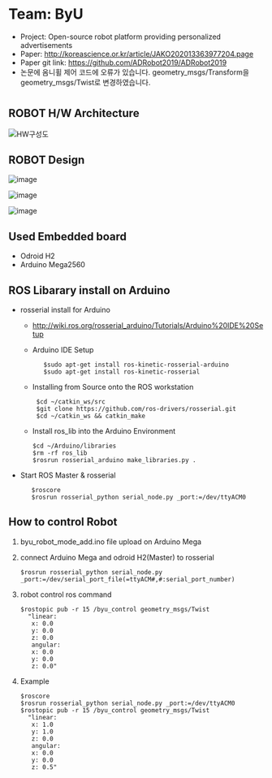# Team: ByU


* Project: Open-source robot platform providing personalized advertisements
* Paper: http://koreascience.or.kr/article/JAKO202013363977204.page
* Paper git link: https://github.com/ADRobot2019/ADRobot2019
* 논문에 옴니휠 제어 코드에 오류가 있습니다. geometry_msgs/Transform을 geometry_msgs/Twist로 변경하였습니다.
#
## ROBOT H/W Architecture
![HW구성도](https://user-images.githubusercontent.com/37207332/75628129-6c5a0c80-5c19-11ea-8be5-8316deee991d.JPG)

## ROBOT Design
![image](https://user-images.githubusercontent.com/47591345/61575355-8c631280-ab05-11e9-90cc-bf82d24123f8.png)

![image](https://user-images.githubusercontent.com/47591345/61575357-8ec56c80-ab05-11e9-9171-4bb98a8593ec.png)

![image](https://user-images.githubusercontent.com/47591345/61575358-908f3000-ab05-11e9-9f82-68f0aa7aebd4.png)
 
## Used Embedded board
* Odroid H2
* Arduino Mega2560

## ROS Libarary install on Arduino
* rosserial install for Arduino
   * http://wiki.ros.org/rosserial_arduino/Tutorials/Arduino%20IDE%20Setup
   * Arduino IDE Setup
            
            $sudo apt-get install ros-kinetic-rosserial-arduino
            $sudo apt-get install ros-kinetic-rosserial
    
   * Installing from Source onto the ROS workstation

          $cd ~/catkin_ws/src
          $git clone https://github.com/ros-drivers/rosserial.git
          $cd ~/catkin_ws && catkin_make
    
   * Install ros_lib into the Arduino Environment
    
         $cd ~/Arduino/libraries
         $rm -rf ros_lib
         $rosrun rosserial_arduino make_libraries.py .

* Start ROS Master & rosserial
      
         $roscore
         $rosrun rosserial_python serial_node.py _port:=/dev/ttyACM0

## How to control Robot 

1. byu_robot_mode_add.ino file upload on Arduino Mega

2. connect Arduino Mega and odroid H2(Master) to rosserial
   
       $rosrun rosserial_python serial_node.py _port:=/dev/serial_port_file(=ttyACM#,#:serial_port_number)

3. robot control ros command

       $rostopic pub -r 15 /byu_control geometry_msgs/Twist 
         "linear:
          x: 0.0
          y: 0.0
          z: 0.0
          angular:
          x: 0.0
          y: 0.0
          z: 0.0"
4. Example
    
       $roscore
       $rosrun rosserial_python serial_node.py _port:=/dev/ttyACM0
       $rostopic pub -r 15 /byu_control geometry_msgs/Twist 
         "linear:
          x: 1.0
          y: 1.0
          z: 0.0
          angular:
          x: 0.0
          y: 0.0
          z: 0.5"
